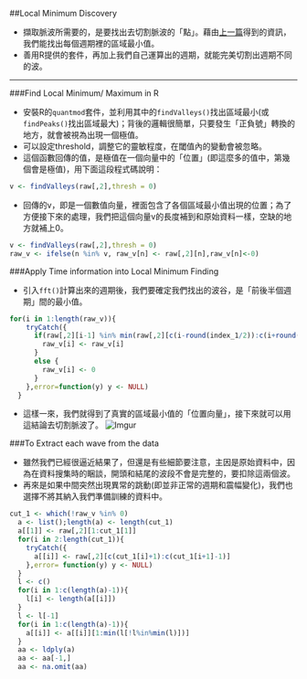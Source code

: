 ##Local Minimum Discovery
 - 擷取脈波所需要的，是要找出去切割脈波的「點」。藉由[上一篇](https://github.com/chenhsishen/Pulse-Wave-Analysis/blob/master/Fast%20Fourier%20Transform.md)得到的資訊，我們能找出每個週期裡的區域最小值。
 - 善用R提供的套件，再加上我們自己運算出的週期，就能完美切割出週期不同的波。

---

###Find Local Minimum/ Maximum in R
 - 安裝R的```quantmod```套件，並利用其中的```findValleys()```找出區域最小(或```findPeaks()```找出區域最大)；背後的邏輯很簡單，只要發生「正負號」轉換的地方，就會被視為出現一個極值。
 - 可以設定threshold，調整它的靈敏程度，在閾值內的變動會被忽略。
 - 這個函數回傳的值，是極值在一個向量中的「位置」(即這麼多的值中，第幾個會是極值)，用下面這段程式碼說明：
```R
v <- findValleys(raw[,2],thresh = 0)
```
 - 回傳的v，即是一個數值向量，裡面包含了各個區域最小值出現的位置；為了方便接下來的處理，我們把這個向量v的長度補到和原始資料一樣，空缺的地方就補上0。
```R
v <- findValleys(raw[,2],thresh = 0)
raw_v <- ifelse(n %in% v, raw_v[n] <- raw[,2][n],raw_v[n]<-0) 
```

###Apply Time information into Local Minimum Finding
 - 引入```fft()```計算出來的週期後，我們要確定我們找出的波谷，是「前後半個週期」間的最小值。
```R
for(i in 1:length(raw_v)){
    tryCatch({
      if(raw[,2][i-1] %in% min(raw[,2][c(i-round(index_1/2)):c(i+round(index_1/2))])){  #是否符合前後半個週期的最小，有個話就保留，沒有就補0
        raw_v[i] <- raw_v[i]
      }
      else {
        raw_v[i] <- 0
      }
    },error=function(y) y <- NULL)
  } 
```
 - 這樣一來，我們就得到了真實的區域最小值的「位置向量」，接下來就可以用這結論去切割脈波了。
 ![Imgur](http://i.imgur.com/cbEpPIN.png)
 
###To Extract each wave from the data
 - 雖然我們已經很逼近結果了，但還是有些細節要注意，主因是原始資料中，因為在資料搜集時的睏談，開頭和結尾的波段不會是完整的，要扣除這兩個波。
 - 再來是如果中間突然出現異常的跳動(即並非正常的週期和震幅變化)，我們也選擇不將其納入我們準備訓練的資料中。
```R
cut_1 <- which(!raw_v %in% 0)
  a <- list();length(a) <- length(cut_1)
  a[[1]] <- raw[,2][1:cut_1[1]]
  for(i in 2:length(cut_1)){
    tryCatch({
      a[[i]] <- raw[,2][c(cut_1[i]+1):c(cut_1[i+1]-1)] 
    },error= function(y) y <- NULL)
  }
  l <- c()
  for(i in 1:c(length(a)-1)){
    l[i] <- length(a[[i]])
  }
  l <- l[-1]
  for(i in 1:c(length(a)-1)){
    a[[i]] <- a[[i]][1:min(l[!l%in%min(l)])]
  }
  aa <- ldply(a)
  aa <- aa[-1,]
  aa <- na.omit(aa)
```

